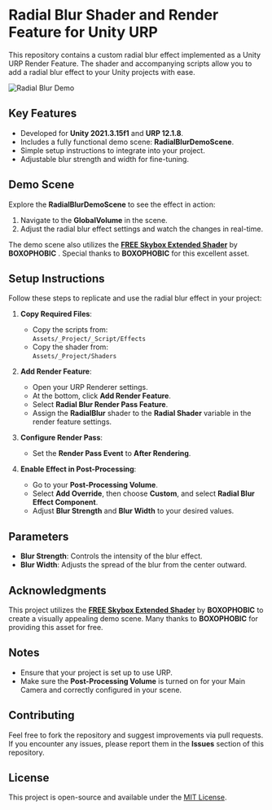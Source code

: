 # Radial Blur Shader and Render Feature for Unity URP

This repository contains a custom radial blur effect implemented as a Unity URP Render Feature. The shader and accompanying scripts allow you to add a radial blur effect to your Unity projects with ease.

![Radial Blur Demo](https://github.com/Shakti-crypto/RadialBlur/blob/main/ReadmeMedia/RadialBlurDemo-min.gif)

## Key Features
- Developed for **Unity 2021.3.15f1** and **URP 12.1.8**.
- Includes a fully functional demo scene: **RadialBlurDemoScene**.
- Simple setup instructions to integrate into your project.
- Adjustable blur strength and width for fine-tuning.

## Demo Scene
Explore the **RadialBlurDemoScene** to see the effect in action:
1. Navigate to the **GlobalVolume** in the scene.
2. Adjust the radial blur effect settings and watch the changes in real-time.

The demo scene also utilizes the **[FREE Skybox Extended Shader](https://assetstore.unity.com/packages/vfx/shaders/free-skybox-extended-shader-107400)** by **BOXOPHOBIC** . Special thanks to **BOXOPHOBIC** for this excellent asset.

## Setup Instructions
Follow these steps to replicate and use the radial blur effect in your project:

1. **Copy Required Files**:
   - Copy the scripts from:  
     `Assets/_Project/_Script/Effects`
   - Copy the shader from:  
     `Assets/_Project/Shaders`

2. **Add Render Feature**:
   - Open your URP Renderer settings.
   - At the bottom, click **Add Render Feature**.
   - Select **Radial Blur Render Pass Feature**.
   - Assign the **RadialBlur** shader to the **Radial Shader** variable in the render feature settings.

3. **Configure Render Pass**:
   - Set the **Render Pass Event** to **After Rendering**.

4. **Enable Effect in Post-Processing**:
   - Go to your **Post-Processing Volume**.
   - Select **Add Override**, then choose **Custom**, and select **Radial Blur Effect Component**.
   - Adjust **Blur Strength** and **Blur Width** to your desired values.

## Parameters
- **Blur Strength**: Controls the intensity of the blur effect.
- **Blur Width**: Adjusts the spread of the blur from the center outward.

## Acknowledgments
This project utilizes the **[FREE Skybox Extended Shader](https://assetstore.unity.com/packages/vfx/shaders/free-skybox-extended-shader-107400)** by **BOXOPHOBIC** to create a visually appealing demo scene. Many thanks to **BOXOPHOBIC** for providing this asset for free.

## Notes
- Ensure that your project is set up to use URP.
- Make sure the **Post-Processing Volume** is turned on for your Main Camera and correctly configured in your scene.

## Contributing
Feel free to fork the repository and suggest improvements via pull requests. If you encounter any issues, please report them in the **Issues** section of this repository.

## License
This project is open-source and available under the [MIT License](LICENSE).
